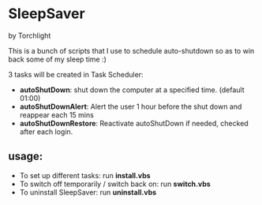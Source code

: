# SleepSaver

by Torchlight

This is a bunch of scripts that I use to schedule auto-shutdown so as to win back some of my sleep time :)

3 tasks will be created in Task Scheduler:
* __autoShutDown__:         shut down the computer at a specified time. (default 01:00)
* __autoShutDownAlert__:    Alert the user 1 hour before the shut down and reappear each 15 mins
* __autoShutDownRestore__:  Reactivate autoShutDown if needed, checked after each login.

## usage:

* To set up different tasks:                  run __install.vbs__
* To switch off temporarily / switch back on: run __switch.vbs__
* To uninstall SleepSaver:                    run __uninstall.vbs__
